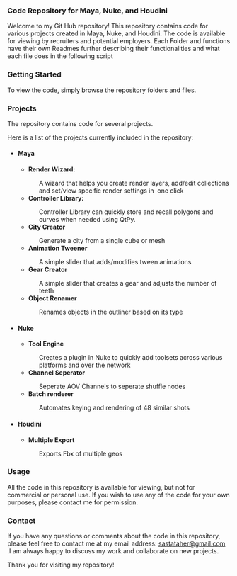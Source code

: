### Code Repository for Maya, Nuke, and Houdini


Welcome to my Git Hub repository! This repository contains code for various projects created in Maya, Nuke, and Houdini. The code is available for viewing by recruiters and potential employers. Each Folder and functions have their own Readmes further describing their functionalities and what each file does in the following script 

### Getting Started
To view the code, simply browse the repository folders and files. 

### Projects
The repository contains code for several projects.

Here is a list of the projects currently included in the repository:
<ul>
  <li><h4>Maya</h4></li>
  <ul>
    <li><b>Render Wizard:</b> </li>
      <ul>A wizard that helps you create render layers, add/edit collections and set/view specific render settings in  one click</ul>
    <li><b>Controller Library:</b></li>
      <ul>Controller Library can quickly store and recall polygons and curves when needed using QtPy.</ul>
    <li><b>City Creator</b></li>
      <ul>Generate a city from a single cube or mesh</ul>
    <li><b>Animation Tweener</b></li>
      <ul>A simple slider that adds/modifies tween animations </ul>
    <li><b>Gear Creator</b></li>
      <ul>A simple slider that creates a gear and adjusts the number of teeth</ul>
    <li><b>Object Renamer</b></li>
          <ul> Renames objects in the outliner based on its type </ul>
  </ul>
  <li><h4>Nuke</h4></li>
   <ul>
      <li><b>Tool Engine</b></li>
        <ul>Creates a plugin in Nuke to quickly add toolsets across various platforms and over the network</ul>
      <li><b>Channel Seperator</b></li>
        <ul>Seperate AOV Channels to seperate shuffle nodes </ul>
      <li><b>Batch renderer</b></li>
        <ul> Automates keying and rendering of 48 similar shots</ul>
  </ul>
  <li><h4>Houdini</h4></li>
  <ul>
    <li><b>Multiple Export</b></li>
    <ul> Exports Fbx of multiple geos </ul>
  </ul>
</ul>

### Usage
All the code in this repository is available for viewing, but not for commercial or personal use. If you wish to use any of the code for your own purposes, please contact me for permission.

### Contact
If you have any questions or comments about the code in this repository, please feel free to contact me at my email address: sastataher@gmail.com .I am always happy to discuss my work and collaborate on new projects.

Thank you for visiting my repository!
